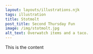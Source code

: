 ```yaml
---
layout: layouts/illustrations.njk
tags: illustration
title: Stotmolt
post_title: Second Thursday Fun
image: /img/stotmolt.jpg
alt_text: Overwatch items and a taco.
---
```


This is the content
